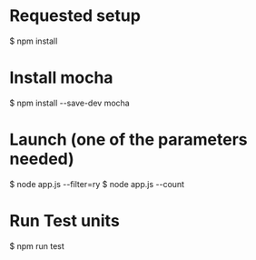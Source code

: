 # Requested setup
$ npm install

# Install mocha
$ npm install --save-dev mocha

# Launch (one of the parameters needed)
$ node app.js --filter=ry
$ node app.js --count

# Run Test units
$ npm run test
